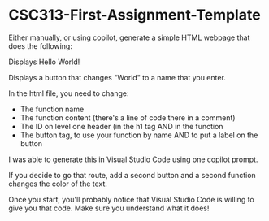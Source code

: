# CSC313-First-Assignment-Template

Either manually, or using copilot, generate a simple HTML webpage that does the following:

Displays Hello World!

Displays a button that changes "World" to a name that you enter.

In the html file, you need to change:
- The function name
- The function content (there's a line of code there in a comment)
- The ID on level one header (in the h1 tag AND in the function
- The button tag, to use your function by name AND to put a label on the button

I was able to generate this in Visual Studio Code using one copilot prompt.

If you decide to go that route, add a second button and a second function changes the color of the text.

Once you start, you'll probably notice that Visual Studio Code is willing to give you that code. Make sure you understand what it does!
